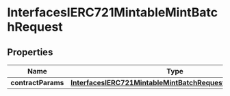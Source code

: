 

# InterfacesIERC721MintableMintBatchRequest


## Properties

| Name | Type | Description | Notes |
|------------ | ------------- | ------------- | -------------|
|**contractParams** | [**InterfacesIERC721MintableMintBatchRequestContractParams**](InterfacesIERC721MintableMintBatchRequestContractParams.md) |  |  |




